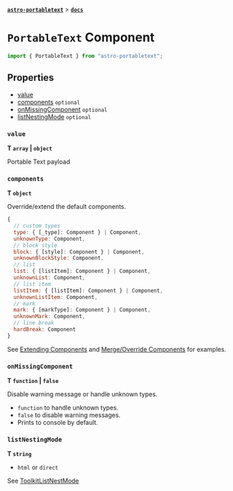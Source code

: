 [**`astro-portabletext`**](../README.md) > [**`docs`**](README.md)

# `PortableText` Component

```ts
import { PortableText } from "astro-portabletext";
```

## Properties

- [value](#value)
- [components](#components) `optional`
- [onMissingComponent](#onmissingcomponent) `optional`
- [listNestingMode](#listnestingmode) `optional`

### `value`

**T `array` | `object`**

Portable Text payload

### `components`

**T `object`**

Override/extend the default components.

```js
{
  // custom types
  type: { [_type]: Component } | Component,
  unknownType: Component,
  // block style
  block: { [style]: Component } | Component,
  unknownBlockStyle: Component,
  // list
  list: { [listItem]: Component } | Component,
  unknownList: Component,
  // list item
  listItem: { [listItem]: Component } | Component,
  unknownListItem: Component,
  // mark
  mark: { [markType]: Component } | Component,
  unknownMark: Component,
  // line break
  hardBreak: Component
}
```

See [Extending Components](extending-components.md) and [Merge/Override Components](merge-override-components.md) for examples.

### `onMissingComponent`

**T `function` | `false`**

Disable warning message or handle unknown types.

- `function` to handle unknown types.
- `false` to disable warning messages.
- Prints to console by default.

### `listNestingMode`

**T `string`**

- `html` or `direct`

See [ToolkitListNestMode](https://portabletext.github.io/toolkit/modules.html#ToolkitListNestMode)
